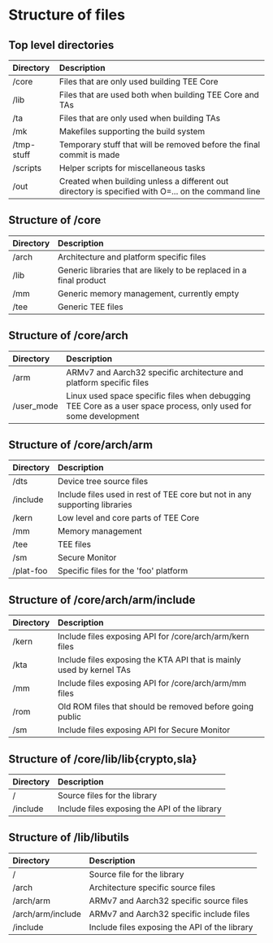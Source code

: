 # Structure of files

## Top level directories
Directory | Description
:---------|:------------
/core	  | Files that are only used building TEE Core
/lib	  | Files that are used both when building TEE Core and TAs
/ta	  | Files that are only used when building TAs
/mk	  | Makefiles supporting the build system
/tmp-stuff| Temporary stuff that will be removed before the final commit is made
/scripts  | Helper scripts for miscellaneous tasks
/out	  | Created when building unless a different out directory is specified with O=... on the command line

## Structure of /core
Directory | Description
:---------|:------------
/arch	  | Architecture and platform specific files
/lib	  | Generic libraries that are likely to be replaced in a final product
/mm	  | Generic memory management, currently empty
/tee	  | Generic TEE files

## Structure of /core/arch
Directory | Description
:---------|:------------
/arm	  | ARMv7 and Aarch32 specific architecture and platform specific files
/user_mode| Linux used space specific files when debugging TEE Core as a user space process, only used for some development

## Structure of /core/arch/arm
Directory | Description
:---------|:------------
/dts	  | Device tree source files
/include  | Include files used in rest of TEE core but not in any supporting libraries
/kern	  | Low level and core parts of TEE Core
/mm	  | Memory management
/tee	  | TEE files
/sm	  | Secure Monitor
/plat-foo | Specific files for the 'foo' platform

## Structure of /core/arch/arm/include
Directory | Description
:---------|:------------
/kern	  | Include files exposing API for /core/arch/arm/kern files
/kta	  | Include files exposing the KTA API that is mainly used by kernel TAs
/mm	  | Include files exposing API for /core/arch/arm/mm files
/rom	  | Old ROM files that should be removed before going public
/sm	  | Include files exposing API for Secure Monitor

## Structure of /core/lib/lib{crypto,sla}
Directory | Description
:---------|:------------
/	  | Source files for the library
/include  | Include files exposing the API of the library

## Structure of /lib/libutils
Directory | Description
:---------|:------------
/	  | Source file for the library
/arch	  | Architecture specific source files
/arch/arm | ARMv7 and Aarch32 specific source files
/arch/arm/include | ARMv7 and Aarch32 specific include files
/include  | Include files exposing the API of the library
